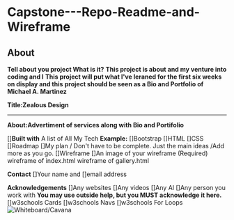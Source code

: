 # Capstone---Repo-Readme-and-Wireframe
**About**
-------------------------------------------------------------------------------------------
**Tell about you project What is it?**
**This project is about and my venture into coding and I**
**This project will put what I've leraned for the first six weeks on display and this**
**project should be seen as a Bio and Portfolio of Michael A. Martinez**

**Title:Zealous Design**
_______________________________
**About:Advertiment of services along with Bio and Portifolio**

[]**Built with**
   A list
      of
     All
     My
    Tech
**Example:**
[]Bootstrap
[]HTML
[]CSS
[]Roadmap
[]My plan / Don't have to be complete.
 Just the main ideas /Add more as you go.
[]Wireframe
[]An image of your wireframe (Required) wireframe of index.html wireframe of gallery.html

**Contact**
[]Your name and []email address

**Acknowledgements**
[]Any websites
[]Any videos
[]Any AI
[]Any person you work with
**You may use outside help, but you MUST acknowledge it here.**
[]w3schools Cards
[]w3schools Navs
[]w3schools For Loops
<img src="https://www.canva.com/design/DAGKhCMgm_o/llBQHTYc4UyosenI2LuRNg/edit?utm_content=DAGKhCMgm_o&utm_campaign=designshare&utm_medium=link2&utm_source=sharebutton" alt="Whiteboard/Cavana">
